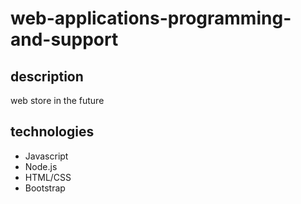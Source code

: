 # web-applications-programming-and-support

## description
web store in the future

## technologies

* Javascript
* Node.js
* HTML/CSS
* Bootstrap